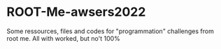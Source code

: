 # ROOT-Me-awsers2022
Some ressources, files and codes for "programmation" challenges from root me. All with worked, but no't 100% 
